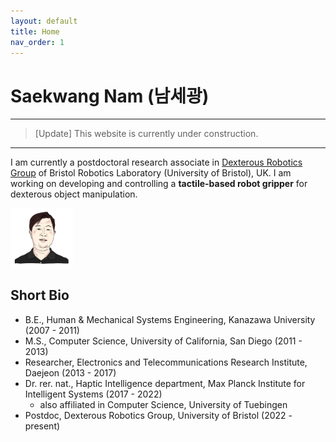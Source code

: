 ```yaml
---
layout: default
title: Home
nav_order: 1
---
```


# Saekwang Nam (남세광)

---
> [Update] This website is currently under construction.

---
I am currently a postdoctoral research associate in [Dexterous Robotics Group](https://www.bristolroboticslab.com/dexterous-robotics) of Bristol Robotics Laboratory (University of Bristol), UK. I am working on developing and controlling a **tactile-based robot gripper** for dexterous object manipulation.

<img src="/assets/images/Saekwang_Nam_magnified.png" alt="Saekwang Nam" style="width:100px;"/>
<!-- ![Saekwang_Nam_magnified.png](./assets/images/Saekwang_Nam_magnified.png) -->

## Short Bio

- B.E., Human & Mechanical Systems Engineering, Kanazawa University  (2007 - 2011)
- M.S., Computer Science, University of California, San Diego (2011 - 2013)
- Researcher, Electronics and Telecommunications Research Institute, Daejeon (2013 - 2017)
- Dr. rer. nat., Haptic Intelligence department, Max Planck Institute for Intelligent Systems (2017 - 2022)
    - also affiliated in Computer Science, University of Tuebingen
- Postdoc, Dexterous Robotics Group, University of Bristol (2022 - present)